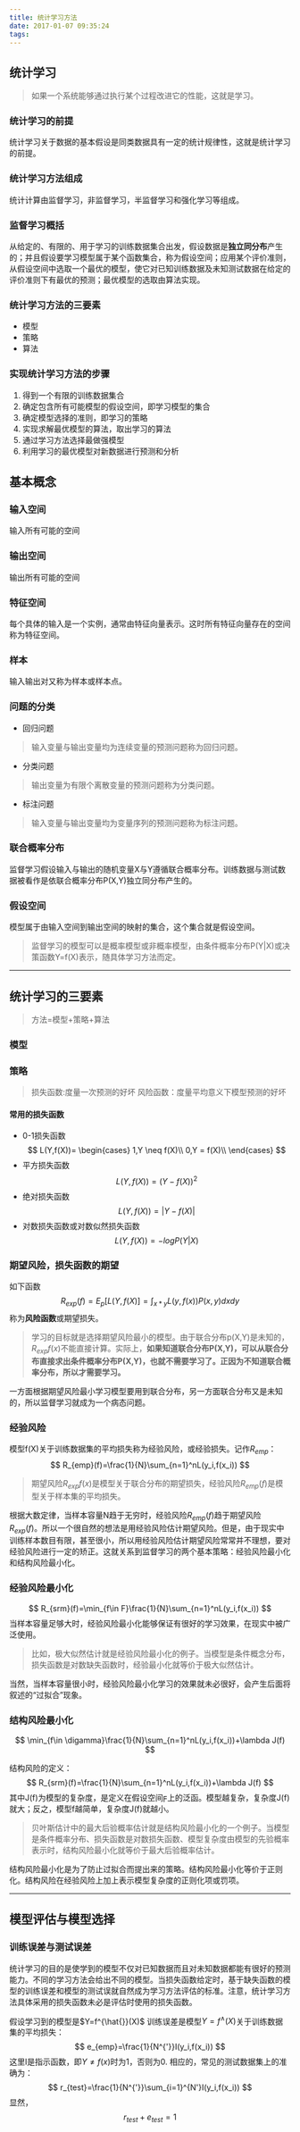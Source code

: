 ```yaml
---
title: 统计学习方法
date: 2017-01-07 09:35:24
tags:
---
```


##  统计学习
>  如果一个系统能够通过执行某个过程改进它的性能，这就是学习。

###  统计学习的前提
统计学习关于数据的基本假设是同类数据具有一定的统计规律性，这就是统计学习的前提。

###  统计学习方法组成
统计计算由监督学习，非监督学习，半监督学习和强化学习等组成。

### 监督学习概括
从给定的、有限的、用于学习的训练数据集合出发，假设数据是**独立同分布**产生的；并且假设要学习模型属于某个函数集合，称为假设空间；应用某个评价准则，从假设空间中选取一个最优的模型，使它对已知训练数据及未知测试数据在给定的评价准则下有最优的预测；最优模型的选取由算法实现。

###  统计学习方法的三要素
+  模型
+  策略
+  算法

### 实现统计学习方法的步骤
1.  得到一个有限的训练数据集合
2.  确定包含所有可能模型的假设空间，即学习模型的集合
3.  确定模型选择的准则，即学习的策略
4.  实现求解最优模型的算法，取出学习的算法
5.  通过学习方法选择最做强模型
6.  利用学习的最优模型对新数据进行预测和分析

##  基本概念
###  输入空间
输入所有可能的空间

###  输出空间
输出所有可能的空间

###  特征空间
每个具体的输入是一个实例，通常由特征向量表示。这时所有特征向量存在的空间称为特征空间。

###  样本
输入输出对又称为样本或样本点。

###  问题的分类
*  回归问题
>  输入变量与输出变量均为连续变量的预测问题称为回归问题。

*  分类问题  
>  输出变量为有限个离散变量的预测问题称为分类问题。

*  标注问题  
>  输入变量与输出变量均为变量序列的预测问题称为标注问题。

###  联合概率分布
监督学习假设输入与输出的随机变量X与Y遵循联合概率分布。训练数据与测试数据被看作是依联合概率分布P(X,Y)独立同分布产生的。

### 假设空间
模型属于由输入空间到输出空间的映射的集合，这个集合就是假设空间。
>  监督学习的模型可以是概率模型或非概率模型，由条件概率分布P(Y|X)或决策函数Y=f(X)表示，随具体学习方法而定。


----------


##  统计学习的三要素
>  方法=模型+策略+算法

###  模型

###  策略
>  损失函数:度量一次预测的好坏
>  风险函数：度量平均意义下模型预测的好坏

####  常用的损失函数
*  0-1损失函数
$$
L(Y,f(X))=
\begin{cases}
1,Y \neq f(X)\\
0,Y = f(X)\\
\end{cases}
$$
*  平方损失函数
$$
L(Y,f(X))=(Y-f(X))^2
$$
*  绝对损失函数
$$
L(Y,f(X))=|Y-f(X)|
$$
*  对数损失函数或对数似然损失函数
$$
L(Y,f(X))=-logP(Y|X)
$$

###  期望风险，损失函数的期望
如下函数
$$
R_{exp}(f)=E_p[L(Y,f(X)]=\int_{x*y}L(y,f(x))P(x,y)dxdy
$$
称为**风险函数**或期望损失。

>  学习的目标就是选择期望风险最小的模型。由于联合分布p(X,Y)是未知的，$R_{exp}f(x)$不能直接计算。实际上，**如果知道联合分布P(X,Y)，可以从联合分布直接求出条件概率分布P(X,Y)，也就不需要学习了。正因为不知道联合概率分布，所以才需要学习。**

一方面根据期望风险最小学习模型要用到联合分布，另一方面联合分布又是未知的，所以监督学习就成为一个病态问题。

###  经验风险
模型f(X)关于训练数据集的平均损失称为经验风险，或经验损失。记作$R_{emp}$：
$$
R_{emp}(f)=\frac{1}{N}\sum_{n=1}^nL(y_i,f(x_i))
$$

>  期望风险$R_{exp}f(x)$是模型关于联合分布的期望损失，经验风险$R_{emp}(f)$是模型关于样本集的平均损失。

根据大数定律，当样本容量N趋于无穷时，经验风险$R_{emp}(f)$趋于期望风险$R_{exp}(f)$。所以一个很自然的想法是用经验风险估计期望风险。但是，由于现实中训练样本数目有限，甚至很小，所以用经验风险估计期望风险常常并不理想，要对经验风险进行一定的矫正。这就关系到监督学习的两个基本策略：经验风险最小化和结构风险最小化。

###  经验风险最小化
$$
R_{srm}(f)=\min_{f\in F}\frac{1}{N}\sum_{n=1}^nL(y_i,f(x_i))
$$
当样本容量足够大时，经验风险最小化能够保证有很好的学习效果，在现实中被广泛使用。
>  比如，极大似然估计就是经验风险最小化的例子。当模型是条件概念分布，损失函数是对数缺失函数时，经验最小化就等价于极大似然估计。

当然，当样本容量很小时，经验风险最小化学习的效果就未必很好，会产生后面将叙述的“过拟合”现象。


###  结构风险最小化
$$
\min_{f\in \digamma}\frac{1}{N}\sum_{n=1}^nL(y_i,f(x_i))+\lambda J(f)
$$

结构风险的定义：
$$
R_{srm}(f)=\frac{1}{N}\sum_{n=1}^nL(y_i,f(x_i))+\lambda J(f)
$$
其中J(f)为模型的复杂度，是定义在假设空间$\digamma$上的泛函。模型越复杂，复杂度J(f)就大；反之，模型f越简单，复杂度J(f)就越小。

>  贝叶斯估计中的最大后验概率估计就是结构风险最小化的一个例子。当模型是条件概率分布、损失函数是对数损失函数、模型复杂度由模型的先验概率表示时，结构风险最小化就等价于最大后验概率估计。

结构风险最小化是为了防止过拟合而提出来的策略。结构风险最小化等价于正则化。结构风险在经验风险上加上表示模型复杂度的正则化项或罚项。

----------

##  模型评估与模型选择
###  训练误差与测试误差
统计学习的目的是使学到的模型不仅对已知数据而且对未知数据都能有很好的预测能力。不同的学习方法会给出不同的模型。当损失函数给定时，基于缺失函数的模型的训练误差和模型的测试误就自然成为学习方法评估的标准。注意，统计学习方法具体采用的损失函数未必是评估时使用的损失函数。

假设学习到的模型是$Y=f^{\hat{}}(X)$
训练误差是模型$Y=f^{\wedge}(X)$关于训练数据集的平均损失：
$$
e_{emp}=\frac{1}{N^{'}}I(y_i,f(x_i))
$$
这里I是指示函数，即$Y\neq f(x)$时为1，否则为0.
相应的，常见的测试数据集上的准确为：
$$
r_{test}=\frac{1}{N^{'}}\sum_{i=1}^{N'}I(y_i,f(x_i))
$$
显然，
$$
r_{test} + e_{test} = 1
$$
